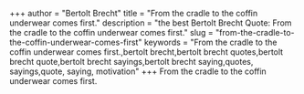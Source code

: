 +++
author = "Bertolt Brecht"
title = "From the cradle to the coffin underwear comes first."
description = "the best Bertolt Brecht Quote: From the cradle to the coffin underwear comes first."
slug = "from-the-cradle-to-the-coffin-underwear-comes-first"
keywords = "From the cradle to the coffin underwear comes first.,bertolt brecht,bertolt brecht quotes,bertolt brecht quote,bertolt brecht sayings,bertolt brecht saying,quotes, sayings,quote, saying, motivation"
+++
From the cradle to the coffin underwear comes first.
